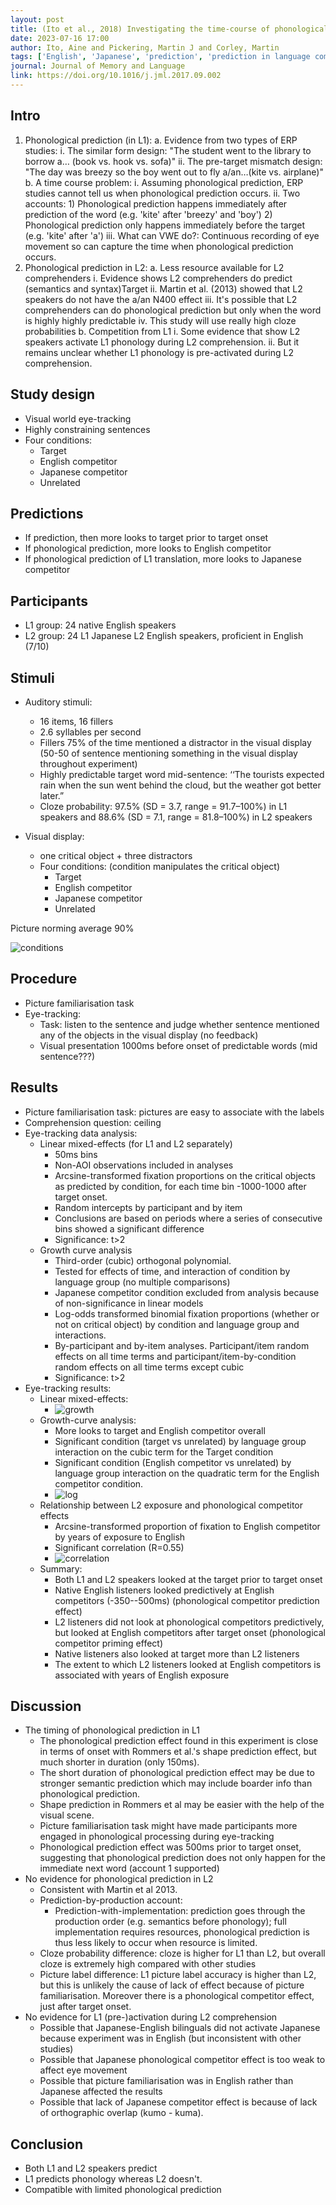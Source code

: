 ```yaml
---
layout: post
title: (Ito et al., 2018) Investigating the time-course of phonological prediction in native and non-native speakers of English - A visual world eye-tracking study
date: 2023-07-16 17:00
author: Ito, Aine and Pickering, Martin J and Corley, Martin
tags: ['English', 'Japanese', 'prediction', 'prediction in language comprehension', 'eye-tracking', 'visual world paradigm', 'L2', 'phonological prediction']
journal: Journal of Memory and Language
link: https://doi.org/10.1016/j.jml.2017.09.002
---
```


## Intro
1. Phonological prediction (in L1):
    a. Evidence from two types of ERP studies:
        i. The similar form design: "The student went to the library to borrow a… (book vs. hook vs. sofa)"
        ii. The pre-target mismatch design: "The day was breezy so the boy went out to fly a/an…(kite vs. airplane)"
    b. A time course problem:
        i. Assuming phonological prediction, ERP studies cannot tell us when phonological prediction occurs. 
        ii. Two accounts:
            1) Phonological prediction happens immediately after prediction of the word (e.g. 'kite' after 'breezy' and 'boy')
            2) Phonological prediction only happens immediately before the target (e.g. 'kite' after 'a')
        iii. What can VWE do?: Continuous recording of eye movement so can capture the time when phonological prediction occurs. 
2. Phonological prediction in L2:
    a. Less resource available for L2 comprehenders
        i. Evidence shows L2 comprehenders do predict (semantics and syntax)Target
        ii. Martin et al. (2013) showed that L2 speakers do not have the a/an N400 effect
        iii. It's possible that L2 comprehenders can do phonological prediction but only when the word is highly highly predictable
        iv. This study will use really high cloze probabilities
    b. Competition from L1
        i. Some evidence that show L2 speakers activate L1 phonology during L2 comprehension. 
        ii. But it remains unclear whether L1 phonology is pre-activated during L2 comprehension.

## Study design

- Visual world eye-tracking
- Highly constraining sentences
- Four conditions:
    - Target
    - English competitor
    - Japanese competitor
    - Unrelated

## Predictions

- If prediction, then more looks to target prior to target onset
- If phonological prediction, more looks to English competitor 
- If phonological prediction of L1 translation, more looks to Japanese competitor

## Participants

- L1 group: 24 native English speakers
- L2 group: 24 L1 Japanese L2 English speakers, proficient in English (7/10)

## Stimuli
- Auditory stimuli:
    - 16 items, 16 fillers
    - 2.6 syllables per second
    - Fillers 75% of the time mentioned a distractor in the visual display (50-50 of sentence mentioning something in the visual display throughout experiment)
    - Highly predictable target word mid-sentence: ‘‘The tourists expected rain when the sun went behind the cloud, but the weather got better later.”
    - Cloze probability: 97.5% (SD = 3.7, range = 91.7–100%) in L1 speakers and 88.6% (SD = 7.1, range = 81.8–100%) in L2 speakers

- Visual display: 
    - one critical object + three distractors
    - Four conditions: (condition manipulates the critical object)
        - Target
        - English competitor
        - Japanese competitor
        - Unrelated

Picture norming average 90%

![conditions](/img/articles-phd/ito-2018-1.png)

## Procedure

- Picture familiarisation task
- Eye-tracking:
    - Task: listen to the sentence and judge whether sentence mentioned any of the objects in the visual display (no feedback)
    - Visual presentation 1000ms before onset of predictable words (mid sentence???)

## Results

- Picture familiarisation task: pictures are easy to associate with the labels
- Comprehension question: ceiling
- Eye-tracking data analysis:
    - Linear mixed-effects (for L1 and L2 separately)
        - 50ms bins
        - Non-AOI observations included in analyses
        - Arcsine-transformed fixation proportions on the critical objects as predicted by condition, for each time bin -1000-1000 after target onset.
        - Random intercepts by participant and by item
        - Conclusions are based on periods where a series of consecutive bins showed a significant difference
        - Significance: t>2
    - Growth curve analysis
        - Third-order (cubic) orthogonal polynomial.
        - Tested for effects of time, and interaction of condition by language group (no multiple comparisons)
        - Japanese competitor condition excluded from analysis because of non-significance in linear models
        - Log-odds transformed binomial fixation proportions (whether or not on critical object) by condition and language group and interactions.
        - By-participant and by-item analyses. Participant/item random effects on all time terms and participant/item-by-condition random effects on all time terms except cubic
        - Significance: t>2
- Eye-tracking results:
    - Linear mixed-effects:
        - ![growth](/img/articles-phd/ito-2018-2.png)
    - Growth-curve analysis:
        - More looks to target and English competitor overall
        - Significant condition (target vs unrelated) by language group interaction on the cubic term for the Target condition
        - Significant condition (English competitor vs unrelated) by language group interaction on the quadratic term for the English competitor condition. 
        - ![log](/img/articles-phd/ito-2018-3.png)
    - Relationship between L2 exposure and phonological competitor effects
        - Arcsine-transformed proportion of fixation to English competitor by years of exposure to English
        - Significant correlation (R=0.55)
        - ![correlation](/img/articles-phd/ito-2018-4.png)
    - Summary:
        - Both L1 and L2 speakers looked at the target prior to target onset
        - Native English listeners looked predictively at English competitors (-350--500ms) (phonological competitor prediction effect)
        - L2 listeners did not look at phonological competitors predictively, but looked at English competitors after target onset (phonological competitor priming effect)
        - Native listeners also looked at target more than L2 listeners
        - The extent to which L2 listeners looked at English competitors is associated with years of English exposure

## Discussion

- The timing of phonological prediction in L1
    - The phonological prediction effect found in this experiment is close in terms of onset with Rommers et al.'s shape prediction effect, but much shorter in duration (only 150ms).
    - The short duration of phonological prediction effect may be due to stronger semantic prediction which may include boarder info than phonological prediction. 
    - Shape prediction in Rommers et al may be easier with the help of the visual scene. 
    - Picture familiarisation task might have made participants more engaged in phonological processing during eye-tracking
    - Phonological prediction effect was 500ms prior to target onset, suggesting that phonological prediction does not only happen for the immediate next word (account 1 supported)
- No evidence for phonological prediction in L2
    - Consistent with Martin et al 2013. 
    - Prediction-by-production account: 
        - Prediction-with-implementation: prediction goes through the production order (e.g. semantics before phonology); full implementation requires resources, phonological prediction is thus less likely to occur when resource is limited. 
    - Cloze probability difference: cloze is higher for L1 than L2, but overall cloze is extremely high compared with other studies
    - Picture label difference: L1 picture label accuracy is higher than L2, but this is unlikely the cause of lack of effect because of picture familiarisation. Moreover there is a phonological competitor effect, just after target onset. 
- No evidence for L1 (pre-)activation during L2 comprehension
    - Possible that Japanese-English bilinguals did not activate Japanese because experiment was in English (but inconsistent with other studies)
    - Possible that Japanese phonological competitor effect is too weak to affect eye movement
    - Possible that picture familiarisation was in English rather than Japanese affected the results
    - Possible that lack of Japanese competitor effect is because of lack of orthographic overlap (kumo - kuma). 

## Conclusion
- Both L1 and L2 speakers predict
- L1 predicts phonology whereas L2 doesn't. 
- Compatible with limited phonological prediction